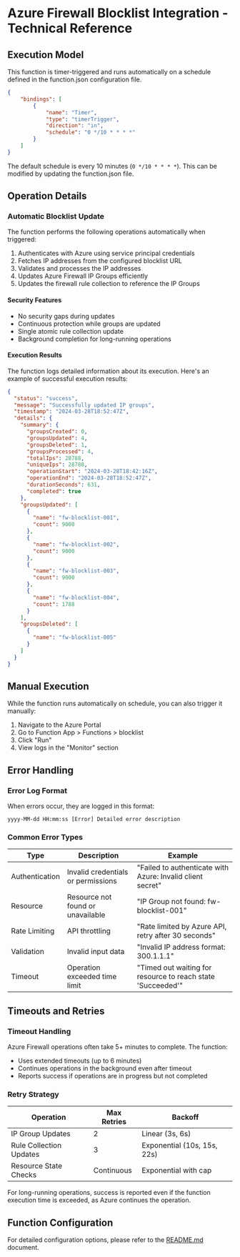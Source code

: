 # Azure Firewall Blocklist Integration - Technical Reference

## Execution Model

This function is timer-triggered and runs automatically on a schedule defined in the function.json configuration file.

```json
{
    "bindings": [
        {
            "name": "Timer",
            "type": "timerTrigger",
            "direction": "in",
            "schedule": "0 */10 * * * *"
        }
    ]
}
```

The default schedule is every 10 minutes (`0 */10 * * * *`). This can be modified by updating the function.json file.

## Operation Details

### Automatic Blocklist Update

The function performs the following operations automatically when triggered:

1. Authenticates with Azure using service principal credentials
2. Fetches IP addresses from the configured blocklist URL
3. Validates and processes the IP addresses
4. Updates Azure Firewall IP Groups efficiently
5. Updates the firewall rule collection to reference the IP Groups

#### Security Features
- No security gaps during updates
- Continuous protection while groups are updated
- Single atomic rule collection update
- Background completion for long-running operations

#### Execution Results
The function logs detailed information about its execution. Here's an example of successful execution results:

```json
{
  "status": "success",
  "message": "Successfully updated IP groups",
  "timestamp": "2024-03-28T18:52:47Z",
  "details": {
    "summary": {
      "groupsCreated": 0,
      "groupsUpdated": 4,
      "groupsDeleted": 1,
      "groupsProcessed": 4,
      "totalIps": 28788,
      "uniqueIps": 28788,
      "operationStart": "2024-03-28T18:42:16Z",
      "operationEnd": "2024-03-28T18:52:47Z",
      "durationSeconds": 631,
      "completed": true
    },
    "groupsUpdated": [
      {
        "name": "fw-blocklist-001",
        "count": 9000
      },
      {
        "name": "fw-blocklist-002",
        "count": 9000
      },
      {
        "name": "fw-blocklist-003",
        "count": 9000
      },
      {
        "name": "fw-blocklist-004",
        "count": 1788
      }
    ],
    "groupsDeleted": [
      {
        "name": "fw-blocklist-005"
      }
    ]
  }
}
```

## Manual Execution

While the function runs automatically on schedule, you can also trigger it manually:

1. Navigate to the Azure Portal
2. Go to Function App > Functions > blocklist
3. Click "Run"
4. View logs in the "Monitor" section

## Error Handling

### Error Log Format

When errors occur, they are logged in this format:

```
yyyy-MM-dd HH:mm:ss [Error] Detailed error description
```

### Common Error Types

| Type | Description | Example |
|------|-------------|---------|
| Authentication | Invalid credentials or permissions | "Failed to authenticate with Azure: Invalid client secret" |
| Resource | Resource not found or unavailable | "IP Group not found: fw-blocklist-001" |
| Rate Limiting | API throttling | "Rate limited by Azure API, retry after 30 seconds" |
| Validation | Invalid input data | "Invalid IP address format: 300.1.1.1" |
| Timeout | Operation exceeded time limit | "Timed out waiting for resource to reach state 'Succeeded'" |

## Timeouts and Retries

### Timeout Handling

Azure Firewall operations often take 5+ minutes to complete. The function:
- Uses extended timeouts (up to 6 minutes)
- Continues operations in the background even after timeout
- Reports success if operations are in progress but not completed

### Retry Strategy

| Operation | Max Retries | Backoff |
|-----------|------------|---------|
| IP Group Updates | 2 | Linear (3s, 6s) |
| Rule Collection Updates | 3 | Exponential (10s, 15s, 22s) |
| Resource State Checks | Continuous | Exponential with cap |

For long-running operations, success is reported even if the function execution time is exceeded, as Azure continues the operation.

## Function Configuration

For detailed configuration options, please refer to the [README.md](README.md) document. 